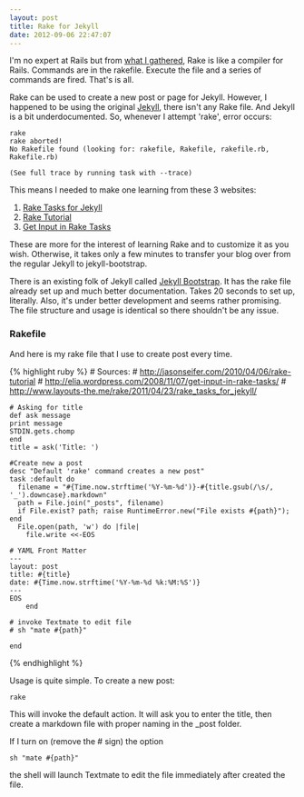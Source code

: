 ```yaml
---
layout: post
title: Rake for Jekyll
date: 2012-09-06 22:47:07
---
```


I'm no expert at Rails but from [what I gathered](http://jasonseifer.com/2010/04/06/rake-tutorial), Rake is like a compiler for Rails. Commands are in the rakefile. Execute the file and a series of commands are fired. That's is all. 

Rake can be used to create a new post or page for Jekyll. However, I happened to be using the original [Jekyll](https://github.com/mojombo/jekyll), there isn't any Rake file. And Jekyll is a bit underdocumented. So, whenever I attempt 'rake', error occurs:

	rake
	rake aborted!
	No Rakefile found (looking for: rakefile, Rakefile, rakefile.rb, Rakefile.rb)

	(See full trace by running task with --trace)

This means I needed to make one learning from these 3 websites:

1. [Rake Tasks for Jekyll](http://www.layouts-the.me/rake/2011/04/23/rake_tasks_for_jekyll/)
2. [Rake Tutorial](http://jasonseifer.com/2010/04/06/rake-tutorial)
3. [Get Input in Rake Tasks](http://elia.wordpress.com/2008/11/07/get-input-in-rake-tasks/)

These are more for the interest of learning Rake and to customize it as you wish. Otherwise, it takes only a few minutes to transfer your blog over from the regular Jekyll to jekyll-bootstrap. 

There is an existing folk of Jekyll called [Jekyll Bootstrap](http://jekyllbootstrap.com/). It has the rake file already set up and much better documentation. Takes 20 seconds to set up, literally. Also, it's under better development and seems rather promising. The file structure and usage is identical so there shouldn't be any issue. 

### Rakefile
And here is my rake file that I use to create post every time.

{% highlight ruby %}
	# Sources:
	# http://jasonseifer.com/2010/04/06/rake-tutorial
	# http://elia.wordpress.com/2008/11/07/get-input-in-rake-tasks/
	# http://www.layouts-the.me/rake/2011/04/23/rake_tasks_for_jekyll/

	# Asking for title
	def ask message
	print message
	STDIN.gets.chomp
	end
	title = ask('Title: ')
	
	#Create new a post
	desc "Default 'rake' command creates a new post"
	task :default do
	  filename = "#{Time.now.strftime('%Y-%m-%d')}-#{title.gsub(/\s/, '_').downcase}.markdown"
	  path = File.join("_posts", filename)
	  if File.exist? path; raise RuntimeError.new("File exists #{path}"); end
	  File.open(path, 'w') do |file|
	    file.write <<-EOS
	
	# YAML Front Matter
	---
	layout: post
	title: #{title}
	date: #{Time.now.strftime('%Y-%m-%d %k:%M:%S')}
	---
	EOS
	    end

	# invoke Textmate to edit file
	# sh "mate #{path}"
	
	end
{% endhighlight %}	

Usage is quite simple. To create a new post:

	rake
	
This will invoke the default action. It will ask you to enter the title, then create a markdown file with proper naming in the _post folder. 

If I turn on (remove the # sign) the option 

	sh "mate #{path}"

the shell will launch Textmate to edit the file immediately after created the file. 




